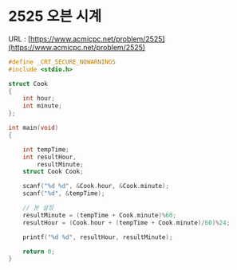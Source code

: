 # 2525 오븐 시계

URL : [https://www.acmicpc.net/problem/2525](https://www.acmicpc.net/problem/2525)

```c
#define _CRT_SECURE_NOWARNINGS
#include <stdio.h>

struct Cook
{
    int hour;
    int minute;
};

int main(void)
{

    int tempTime;
    int resultHour,
        resultMinute;
    struct Cook Cook;

    scanf("%d %d", &Cook.hour, &Cook.minute);
    scanf("%d", &tempTime);

    // 분 설정
    resultMinute = (tempTime + Cook.minute)%60;
    resultHour = (Cook.hour + (tempTime + Cook.minute)/60)%24;

    printf("%d %d", resultHour, resultMinute);

	return 0;
}
```